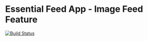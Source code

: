 # Essential Feed App - Image Feed Feature

[![Build Status](https://www.travis-ci.com/rafaelasencioB/EssentialDevProgram.svg?branch=main)](https://www.travis-ci.com/rafaelasencioB/EssentialDevProgram)